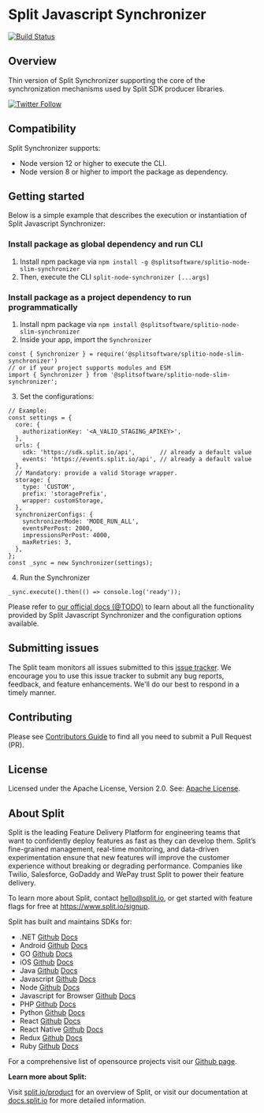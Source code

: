 # Split Javascript Synchronizer
[![Build Status](https://api.travis-ci.com/splitio/javascript-slim-synchronizer.svg?branch=main)](https://api.travis-ci.com/splitio/javascript-slim-synchronizer)

## Overview
Thin version of Split Synchronizer supporting the core of the synchronization mechanisms used by Split SDK producer libraries.

[![Twitter Follow](https://img.shields.io/twitter/follow/splitsoftware.svg?style=social&label=Follow&maxAge=1529000)](https://twitter.com/intent/follow?screen_name=splitsoftware)

## Compatibility
Split Synchronizer supports:
- Node version 12 or higher to execute the CLI.
- Node version 8 or higher to import the package as dependency.

## Getting started
Below is a simple example that describes the execution or instantiation of Split Javascript Synchronizer:

### Install package as global dependency and run CLI
1. Install npm package via `npm install -g @splitsoftware/splitio-node-slim-synchronizer`
2. Then, execute the CLI `split-node-synchronizer [...args]`

### Install package as a project dependency to run programmatically
1. Install npm package via `npm install @splitsoftware/splitio-node-slim-synchronizer`
2. Inside your app, import the `Synchronizer`
```
const { Synchronizer } = require('@splitsoftware/splitio-node-slim-synchronizer')
// or if your project supports modules and ESM
import { Synchronizer } from '@splitsoftware/splitio-node-slim-synchronizer';
```

3. Set the configurations:
```
// Example:
const settings = {
  core: {
    authorizationKey: '<A_VALID_STAGING_APIKEY>',
  },
  urls: {
    sdk: 'https://sdk.split.io/api',       // already a default value
    events: 'https://events.split.io/api', // already a default value
  },
  // Mandatory: provide a valid Storage wrapper.
  storage: {
    type: 'CUSTOM',
    prefix: 'storagePrefix',
    wrapper: customStorage,
  },
  synchronizerConfigs: {
    synchronizerMode: 'MODE_RUN_ALL',
    eventsPerPost: 2000,
    impressionsPerPost: 4000,
    maxRetries: 3,
  },
};
const _sync = new Synchronizer(settings);
```

4. Run the Synchronizer
```
_sync.execute().then(() => console.log('ready'));
```

Please refer to [our official docs (@TODO)](https://help.split.io/hc/en-us/articles/360020037072-Split-Evaluator) to learn about all the functionality provided by Split Javascript Synchronizer and the configuration options available.

## Submitting issues
The Split team monitors all issues submitted to this [issue tracker](https://github.com/splitio/javascript-slim-synchronizer/issues). We encourage you to use this issue tracker to submit any bug reports, feedback, and feature enhancements. We'll do our best to respond in a timely manner.

## Contributing
Please see [Contributors Guide](CONTRIBUTORS-GUIDE.md) to find all you need to submit a Pull Request (PR).

## License
Licensed under the Apache License, Version 2.0. See: [Apache License](http://www.apache.org/licenses/).

## About Split

Split is the leading Feature Delivery Platform for engineering teams that want to confidently deploy features as fast as they can develop them. Split’s fine-grained management, real-time monitoring, and data-driven experimentation ensure that new features will improve the customer experience without breaking or degrading performance. Companies like Twilio, Salesforce, GoDaddy and WePay trust Split to power their feature delivery.

To learn more about Split, contact hello@split.io, or get started with feature flags for free at https://www.split.io/signup.

Split has built and maintains SDKs for:

* .NET [Github](https://github.com/splitio/dotnet-client) [Docs](https://help.split.io/hc/en-us/articles/360020240172--NET-SDK)
* Android [Github](https://github.com/splitio/android-client) [Docs](https://help.split.io/hc/en-us/articles/360020343291-Android-SDK)
* GO [Github](https://github.com/splitio/go-client) [Docs](https://help.split.io/hc/en-us/articles/360020093652-Go-SDK)
* iOS [Github](https://github.com/splitio/ios-client) [Docs](https://help.split.io/hc/en-us/articles/360020401491-iOS-SDK)
* Java [Github](https://github.com/splitio/java-client) [Docs](https://help.split.io/hc/en-us/articles/360020405151-Java-SDK)
* Javascript [Github](https://github.com/splitio/javascript-client) [Docs](https://help.split.io/hc/en-us/articles/360020448791-JavaScript-SDK)
* Node [Github](https://github.com/splitio/javascript-client) [Docs](https://help.split.io/hc/en-us/articles/360020564931-Node-js-SDK)
* Javascript for Browser [Github](https://github.com/splitio/javascript-browser-client) [Docs](https://help.split.io/hc/en-us/articles/360058730852)
* PHP [Github](https://github.com/splitio/php-client) [Docs](https://help.split.io/hc/en-us/articles/360020350372-PHP-SDK)
* Python [Github](https://github.com/splitio/python-client) [Docs](https://help.split.io/hc/en-us/articles/360020359652-Python-SDK)
* React [Github](https://github.com/splitio/react-client) [Docs](https://help.split.io/hc/en-us/articles/360038825091-React-SDK)
* React Native [Github](https://github.com/splitio/react-native-client) [Docs](https://help.split.io/hc/en-us/articles/4406066357901)
* Redux [Github](https://github.com/splitio/redux-client) [Docs](https://help.split.io/hc/en-us/articles/360038851551-Redux-SDK)
* Ruby [Github](https://github.com/splitio/ruby-client) [Docs](https://help.split.io/hc/en-us/articles/360020673251-Ruby-SDK)

For a comprehensive list of opensource projects visit our [Github page](https://github.com/splitio?utf8=%E2%9C%93&query=%20only%3Apublic%20).

**Learn more about Split:**

Visit [split.io/product](https://www.split.io/product) for an overview of Split, or visit our documentation at [docs.split.io](https://help.split.io/hc/en-us) for more detailed information.
